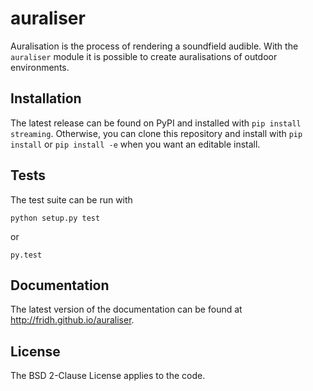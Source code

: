 # auraliser

Auralisation is the process of rendering a soundfield audible.
With the `auraliser` module it is possible to create auralisations of outdoor environments.

## Installation

The latest release can be found on PyPI and installed with `pip install streaming`.
Otherwise, you can clone this repository and install with `pip install` or `pip install -e` when you want an editable install.

## Tests

The test suite can be run with

`python setup.py test`

or

`py.test`

## Documentation

The latest version of the documentation can be found at http://fridh.github.io/auraliser.

## License

The BSD 2-Clause License applies to the code.
